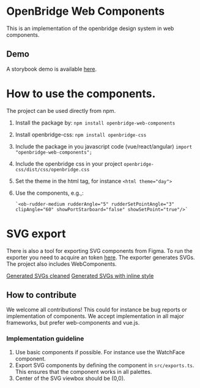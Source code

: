 # OpenBridge Web Components

This is an implementation of the openbridge design system in web components.

## Demo

A storybook demo is available [here](https://openbridge.gitlab.io/openbridge-web-components/).

# How to use the components.

The project can be used directly from npm.

1.  Install the package by: `npm install openbridge-web-components`
2.  Install openbridge-css: `npm install openbridge-css`
3.  Include the package in you javascript code (vue/react/angular) `import "openbridge-web-components";`
4.  Include the openbridge css in your project `openbridge-css/dist/css/openbridge.css`
5.  Set the theme in the html tag, for instance `<html theme="day">`
6.  Use the components, e.g.,:

        `<ob-rudder-medium rudderAngle="5" rudderSetPointAngle="3" clipAngle="60" showPortStarboard="false" showSetPoint="true"/>`

# SVG export

There is also a tool for exporting SVG components from Figma.
To run the exporter you need to acquire an token [here](https://www.figma.com/developers/api#access-tokens).
The exporter generates SVGs. The project also includes WebComponents.

[Generated SVGs cleaned](https://gitlab.com/openbridge/openbridge-web-components/-/jobs/artifacts/master/browse/generated-without-style?job=build)
[Generated SVGs with inline style](https://gitlab.com/openbridge/openbridge-web-components/-/jobs/artifacts/master/browse/generated-with-style?job=build)

## How to contribute

We welcome all contributions! This could for instance be bug reports or implementation of components.
We accept implementation in all major frameworks, but prefer web-components and vue.js.

### Implementation guideline

1. Use basic components if possible. For instance use the WatchFace component.
2. Export SVG components by defining the component in `src/exports.ts`.
   This ensures that the component works in all palettes.
3. Center of the SVG viewbox should be (0,0).
